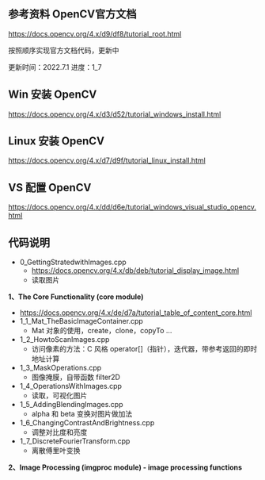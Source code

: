 ## 参考资料 OpenCV官方文档
https://docs.opencv.org/4.x/d9/df8/tutorial_root.html

按照顺序实现官方文档代码，更新中

更新时间：2022.7.1
进度：1_7

## Win 安装 OpenCV
https://docs.opencv.org/4.x/d3/d52/tutorial_windows_install.html

## Linux 安装 OpenCV
https://docs.opencv.org/4.x/d7/d9f/tutorial_linux_install.html

## VS 配置 OpenCV
https://docs.opencv.org/4.x/dd/d6e/tutorial_windows_visual_studio_opencv.html

## 代码说明
* 0_GettingStratedwithImages.cpp
  * https://docs.opencv.org/4.x/db/deb/tutorial_display_image.html
  * 读取图片

**1、The Core Functionality (core module)**
* https://docs.opencv.org/4.x/de/d7a/tutorial_table_of_content_core.html
* 1_1_Mat_TheBasicImageContainer.cpp
  * Mat 对象的使用，create，clone，copyTo ...
* 1_2_HowtoScanImages.cpp
  * 访问像素的方法：C 风格 operator[]（指针），迭代器，带参考返回的即时地址计算
* 1_3_MaskOperations.cpp
  * 图像掩膜，自带函数 filter2D
* 1_4_OperationsWithImages.cpp
  * 读取，可视化图片
* 1_5_AddingBlendingImages.cpp
  * alpha 和 beta 变换对图片做加法
* 1_6_ChangingContrastAndBrightness.cpp
  * 调整对比度和亮度
* 1_7_DiscreteFourierTransform.cpp
  * 离散傅里叶变换

**2、Image Processing (imgproc module) - image processing functions**

